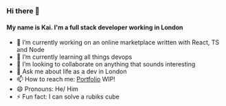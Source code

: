### Hi there 👋
#### My name is Kai. I'm a full stack developer working in London
- 🔭 I’m currently working on an online marketplace written with React, TS and Node
- 🌱 I’m currently learning all things devops
- 👯 I’m looking to collaborate on anything that sounds interesting
- 💬 Ask me about life as a dev in London
- 📫 How to reach me: [Portfolio](https://portfolio-xi-seven-74.vercel.app/) WIP!
- 😄 Pronouns: He/ Him
- ⚡ Fun fact: I can solve a rubiks cube
